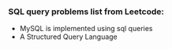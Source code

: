 ### SQL query problems list from Leetcode:

* MySQL is implemented using sql queries
* A Structured Query Language
